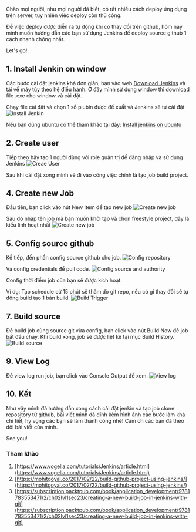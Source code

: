 Chào mọi người, như mọi người đã biết, có rất nhiều cách deploy ứng dụng trên server, tuy nhiên việc deploy còn thủ công.

Để việc deploy được diễn ra tự động khi có thay đổi trên github, hôm nay mình muốn hướng dẫn các bạn sử dụng Jenkins để deploy source github 1 cách nhanh chóng nhất.

Let's go!.
## 1. Install Jenkin on window
Các bước cài đặt jenkins khá đơn giản, bạn vào web [Download Jenkins](https://jenkins.io/download/) và tải về máy tùy theo hệ điều hành. Ở đây mình sử dụng window thì download file .exe cho window và cài đặt.

Chạy file cài đặt và chọn 1 số plubin được đề xuất và Jenkins sẽ tự cài đặt
![Install Jenkin](https://images.viblo.asia/02b272ec-686c-4e82-b3a2-cfbb14b87b06.PNG)

Nếu bạn dùng ubuntu có thể tham khảo tại đây: [Install jenkins on ubuntu](https://medium.com/@narenchejara/jenkins-installation-on-ubuntu-18-04-a18a7d925cf1)
## 2. Create user
Tiếp theo hãy tạo 1 người dùng với role quản trị để đăng nhập và sử dụng Jenkins
![Creae User](https://images.viblo.asia/42a4e477-ad17-4e41-89bb-730de3738c43.PNG)

Sau khi cài đặt xong mình sẽ đi vào công việc chính là tạo job build project.
## 4. Create new Job
Đầu tiên, bạn click vào nút New Item để tạo new job
![Create new job](https://images.viblo.asia/913c3c86-111d-43dd-873a-7f66b43cddd0.PNG)

Sau đó nhập tên job mà bạn muốn khởi tạo và chọn freestyle project, đây là kiểu linh hoạt nhất 
![Create new job](https://images.viblo.asia/981bc6c2-b635-4369-9131-7054ba076bc8.PNG)

## 5. Config source github
Kế tiếp, đến phần config source github cho job.
![Config repository](https://images.viblo.asia/34d169f9-5ca7-4c78-bfbb-5615c7c9edbd.PNG)

Và config credentials để pull code.
![Config source and authority](https://images.viblo.asia/070f7451-c0e3-496e-96bd-8d0d073b04cc.PNG)

Config thời điểm job của bạn sẽ được kích hoạt. 

Ví dụ: Tạo schedule cứ 15 phút sẽ thăm dò git repo, nếu có gì thay đổi sẽ tự động build tạo 1 bản build.
![Build Trigger](https://images.viblo.asia/6cc804a8-fdd0-405c-bca5-74081aa6aa5b.PNG)

## 7. Build source
Để build job cùng source git vừa config, bạn click vào nút Build Now để job bắt đầu chạy. Khi build xong, job sẽ được liệt kê tại mục Build History.
![Build source](https://images.viblo.asia/d7e5d828-6437-4c8e-8688-2b0c9ffcbdda.PNG)

## 9. View Log
Để view log run job, bạn click vào Console Output để xem.
![View log](https://images.viblo.asia/ded4a4f3-1434-4caa-83c3-c4c7328b406e.PNG)

## 10. Kết
Như vậy mình đã hướng dẫn xong cách cài đặt jenkin và tạo job clone repository từ github, bài viết mình đã đính kèm hình ảnh các bước làm khá chi tiết, hy vọng các bạn sẽ làm thành công nhé!
Cảm ơn các bạn đã theo dõi bài viết của mình.

See you!

### Tham khảo
1. [https://www.vogella.com/tutorials/Jenkins/article.html](https://www.vogella.com/tutorials/Jenkins/article.html)
2. [https://mohitgoyal.co/2017/02/22/build-github-project-using-jenkins/](https://mohitgoyal.co/2017/02/22/build-github-project-using-jenkins/)
3. [https://subscription.packtpub.com/book/application_development/9781783553471/2/ch02lvl1sec23/creating-a-new-build-job-in-jenkins-with-git](https://subscription.packtpub.com/book/application_development/9781783553471/2/ch02lvl1sec23/creating-a-new-build-job-in-jenkins-with-git)